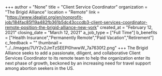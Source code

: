 +++
author = "None"
title = "Client Service Coordinator"
organization = "The Brigid Alliance"
location = "Remote"
link = "https://www.idealist.org/en/nonprofit-job/184fac85f19a482fb361b5dc43cccdb3-client-services-coordinator-remote-position-the-brigid-alliance-new-york"
created_at = "February 12, 2021"
closing_date = "March 12, 2021"
a_job_type = ["Full Time"]
b_benefits = ["Health Insurance","Permanently Remote","Paid Vacation","Retirement"]
c_feedback = ""
thumbnail = "../../images/7UY2v2JmTzSEEPl0hwwW_7a7630f2.png"
+++
The Brigid Alliance seeks to add a passionate, diligent, and collaborative Client Services Coordinator to its remote team to help the organization enter its next phase of growth, beckoned by an increasing need for travel support among abortion seekers in the US. 